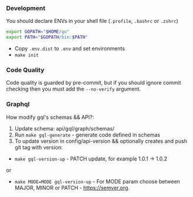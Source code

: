 ### Development

You should declare ENVs in your shell file (`.profile`, `.bashrc` or `.zshrc`)

```sh
export GOPATH="$HOME/go"
export PATH="$GOPATH/bin:$PATH"
```

- Copy `.env.dist` to `.env` and set environments
- `make init`


### Code Quality

Code quality is guarded by pre-commit, but if you should ignore commit checking then you must add the `--no-verify` argument.

### Graphql

How modify gql's schemas && API?:

1. Update schema: api/gql/graph/schemas/
2. Run `make gql-generate` - generate code defined in schemas
3. To update version in config/api-version && optionally creates and push git tag with version:
- `make gql-version-up` - PATCH update, for example 1.0.1 -> 1.0.2

or
- `make MODE=MODE gql-version-up` -
For MODE param choose between MAJOR, MINOR or PATCH - https://semver.org.
